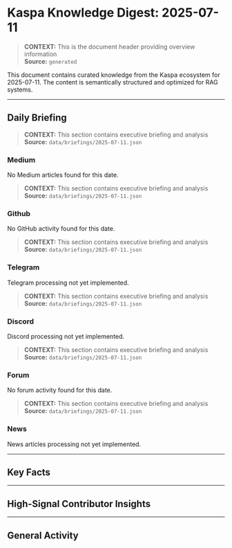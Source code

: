 # Kaspa Knowledge Digest: 2025-07-11

> **CONTEXT:** This is the document header providing overview information  
> **Source:** `generated`

This document contains curated knowledge from the Kaspa ecosystem
for 2025-07-11. The content is semantically structured and optimized
for RAG systems.

---

## Daily Briefing

> **CONTEXT:** This section contains executive briefing and analysis  
> **Source:** `data/briefings/2025-07-11.json`

### Medium

No Medium articles found for this date.

> **CONTEXT:** This section contains executive briefing and analysis  
> **Source:** `data/briefings/2025-07-11.json`

### Github

No GitHub activity found for this date.

> **CONTEXT:** This section contains executive briefing and analysis  
> **Source:** `data/briefings/2025-07-11.json`

### Telegram

Telegram processing not yet implemented.

> **CONTEXT:** This section contains executive briefing and analysis  
> **Source:** `data/briefings/2025-07-11.json`

### Discord

Discord processing not yet implemented.

> **CONTEXT:** This section contains executive briefing and analysis  
> **Source:** `data/briefings/2025-07-11.json`

### Forum

No forum activity found for this date.

> **CONTEXT:** This section contains executive briefing and analysis  
> **Source:** `data/briefings/2025-07-11.json`

### News

News articles processing not yet implemented.

---

## Key Facts



---

## High-Signal Contributor Insights



---

## General Activity

